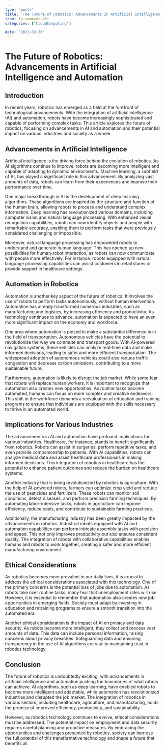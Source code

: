 ```yaml
---
type: "posts"
title: 'The Future of Robotics: Advancements in Artificial Intelligence and Automation'
icon: fa-comment-alt
categories: ["CloudComputing"]

date: "2021-09-26"
---
```




# The Future of Robotics: Advancements in Artificial Intelligence and Automation

## Introduction

In recent years, robotics has emerged as a field at the forefront of technological advancements. With the integration of artificial intelligence (AI) and automation, robots have become increasingly sophisticated and capable of performing complex tasks. This article explores the future of robotics, focusing on advancements in AI and automation and their potential impact on various industries and society as a whole.

## Advancements in Artificial Intelligence

Artificial intelligence is the driving force behind the evolution of robotics. As AI algorithms continue to improve, robots are becoming more intelligent and capable of adapting to dynamic environments. Machine learning, a subfield of AI, has played a significant role in this advancement. By analyzing vast amounts of data, robots can learn from their experiences and improve their performance over time.

One major breakthrough in AI is the development of deep learning algorithms. These algorithms are inspired by the structure and function of the human brain, allowing robots to process and understand complex information. Deep learning has revolutionized various domains, including computer vision and natural language processing. With enhanced visual recognition capabilities, robots can now identify objects and people with remarkable accuracy, enabling them to perform tasks that were previously considered challenging or impossible.

Moreover, natural language processing has empowered robots to understand and generate human language. This has opened up new possibilities for human-robot interaction, as robots can now communicate with people more effectively. For instance, robots equipped with natural language processing capabilities can assist customers in retail stores or provide support in healthcare settings.

## Automation in Robotics

Automation is another key aspect of the future of robotics. It involves the use of robots to perform tasks autonomously, without human intervention. Automation has already transformed numerous industries, such as manufacturing and logistics, by increasing efficiency and productivity. As technology continues to advance, automation is expected to have an even more significant impact on the economy and workforce.

One area where automation is poised to make a substantial difference is in the field of transportation. Autonomous vehicles have the potential to revolutionize the way we commute and transport goods. With AI-powered navigation systems, these vehicles can analyze real-time data and make informed decisions, leading to safer and more efficient transportation. The widespread adoption of autonomous vehicles could also reduce traffic congestion and decrease carbon emissions, contributing to a more sustainable future.

Furthermore, automation is likely to disrupt the job market. While some fear that robots will replace human workers, it is important to recognize that automation also creates new opportunities. As routine tasks become automated, humans can focus on more complex and creative endeavors. This shift in the workforce demands a reevaluation of education and training programs to ensure that individuals are equipped with the skills necessary to thrive in an automated world.

## Implications for Various Industries

The advancements in AI and automation have profound implications for various industries. Healthcare, for instance, stands to benefit significantly from robotics. Robots can assist in surgeries, perform repetitive tasks, and even provide companionship to patients. With AI capabilities, robots can analyze medical data and assist healthcare professionals in making informed decisions. This integration of robotics in healthcare has the potential to enhance patient outcomes and reduce the burden on healthcare systems.

Another industry that is being revolutionized by robotics is agriculture. With the help of AI-powered robots, farmers can optimize crop yield and reduce the use of pesticides and fertilizers. These robots can monitor soil conditions, detect diseases, and perform precision farming techniques. By automating labor-intensive tasks, robots in agriculture can improve efficiency, reduce costs, and contribute to sustainable farming practices.

Additionally, the manufacturing industry has been greatly impacted by the advancements in robotics. Industrial robots equipped with AI and automation capabilities can perform intricate assembly tasks with precision and speed. This not only improves productivity but also ensures consistent quality. The integration of robots with collaborative capabilities enables humans and robots to work together, creating a safer and more efficient manufacturing environment.

## Ethical Considerations

As robotics becomes more prevalent in our daily lives, it is crucial to address the ethical considerations associated with this technology. One of the primary concerns is the potential loss of jobs due to automation. As robots take over routine tasks, many fear that unemployment rates will rise. However, it is essential to remember that automation also creates new job opportunities in emerging fields. Society must adapt by investing in education and retraining programs to ensure a smooth transition into the automated era.

Another ethical consideration is the impact of AI on privacy and data security. As robots become more intelligent, they collect and process vast amounts of data. This data can include personal information, raising concerns about privacy breaches. Safeguarding data and ensuring transparency in the use of AI algorithms are vital to maintaining trust in robotics technology.

## Conclusion

The future of robotics is undoubtedly exciting, with advancements in artificial intelligence and automation pushing the boundaries of what robots can achieve. AI algorithms, such as deep learning, have enabled robots to become more intelligent and adaptable, while automation has revolutionized industries and disrupted the job market. The integration of robotics in various sectors, including healthcare, agriculture, and manufacturing, holds the promise of improved efficiency, productivity, and sustainability.

However, as robotics technology continues to evolve, ethical considerations must be addressed. The potential impact on employment and data security requires careful planning and proactive measures. By embracing the opportunities and challenges presented by robotics, society can harness the full potential of this transformative technology and shape a future that benefits all.